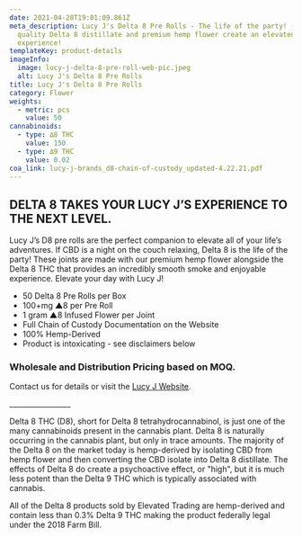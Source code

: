 ```yaml
---
date: 2021-04-28T19:01:09.861Z
meta_description: Lucy J's Delta 8 Pre Rolls - The life of the party! - High
  quality Delta 8 distillate and premium hemp flower create an elevated
  experience!
templateKey: product-details
imageInfo:
  image: lucy-j-delta-8-pre-roll-web-pic.jpeg
  alt: Lucy J's Delta 8 Pre Rolls
title: Lucy J's Delta 8 Pre Rolls
category: Flower
weights:
  - metric: pcs
    value: 50
cannabinoids:
  - type: ∆8 THC
    value: 150
  - type: ∆9 THC
    value: 0.02
coa_link: lucy-j-brands_d8-chain-of-custody_updated-4.22.21.pdf
---
```

## **DELTA 8 TAKES YOUR LUCY J’S EXPERIENCE TO THE NEXT LEVEL.**

Lucy J’s D8 pre rolls are the perfect companion to elevate all of your life’s adventures. If CBD is a night on the couch relaxing, Delta 8 is the life of the party! These joints are made with our premium hemp flower alongside the Delta 8 THC that provides an incredibly smooth smoke and enjoyable experience. Elevate your day with Lucy J!

* 50 Delta 8 Pre Rolls per Box
* 100+mg ▲8 per Pre Roll
* 1 gram ▲8 Infused Flower per Joint
* Full Chain of Custody Documentation on the Website
* 100% Hemp-Derived 
* Product is intoxicating - see disclaimers below

### **Wholesale and Distribution Pricing based on MOQ.**

Contact us for details or visit the [Lucy J Website](https://lucyjcbd.com/).[](www.lucyjcbd.com)

\_\_\_\_\_\_\_\_\_\_\_\_\_\_\_\__

Delta 8 THC (D8), short for Delta 8 tetrahydrocannabinol, is just one of the many cannabinoids present in the cannabis plant. Delta 8 is naturally occurring in the cannabis plant, but only in trace amounts. The majority of the Delta 8 on the market today is hemp-derived by isolating CBD from hemp flower and then converting the CBD isolate into Delta 8 distillate. The effects of Delta 8 do create a psychoactive effect, or "high", but it is much less potent than the Delta 9 THC which is typically associated with cannabis.

All of the Delta 8 products sold by Elevated Trading are hemp-derived and contain less than 0.3% Delta 9 THC making the product federally legal under the 2018 Farm Bill.